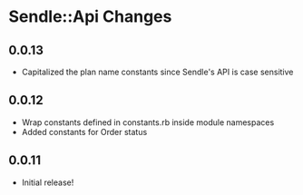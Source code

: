 # Sendle::Api Changes

## 0.0.13

* Capitalized the plan name constants since Sendle's API is case sensitive

## 0.0.12

* Wrap constants defined in constants.rb inside module namespaces
* Added constants for Order status

## 0.0.11

* Initial release!